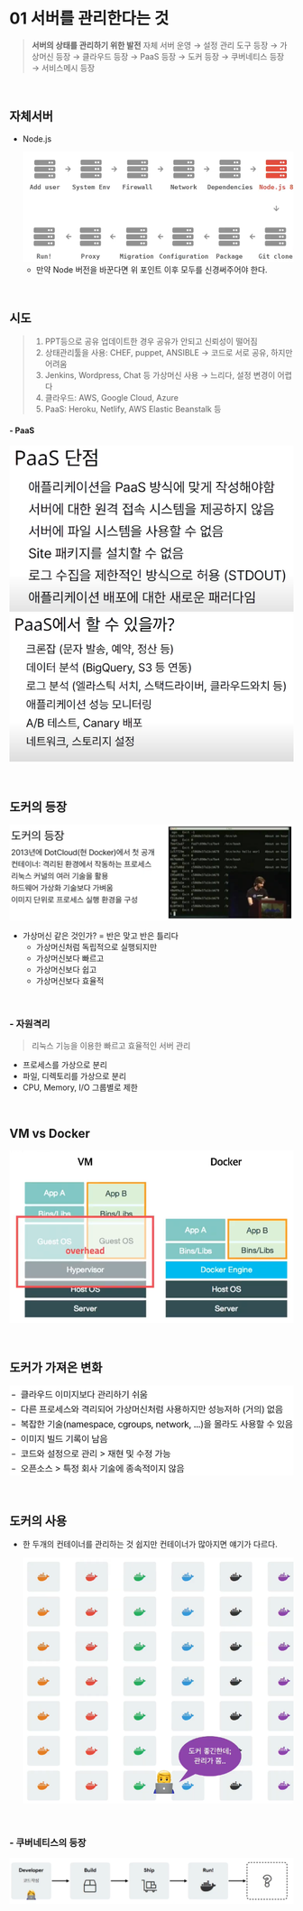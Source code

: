 # 01 서버를 관리한다는 것

> **서버의 상태를 관리하기 위한 발전**
> 자체 서버 운영 → 설정 관리 도구 등장 → 가상머신 등장 → 클라우드 등장 → PaaS 등장 → 도커 등장 → 쿠버네티스 등장 → 서비스메시 등장

​                    

## 자체서버

* Node.js

  <img src="docker_01_server.assets/image-20220708132255627.png" alt="image-20220708132255627" style="zoom:80%;" />

  * 만약 Node 버전을 바꾼다면 위 포인트 이후 모두를 신경써주어야 한다.

​                  

## 시도

> 1. PPT등으로 공유 업데이트한 경우 공유가 안되고 신뢰성이 떨어짐
> 2. 상태관리툴을 사용: CHEF, puppet, ANSIBLE → 코드로 서로 공유, 하지만 어려움
> 3. Jenkins, Wordpress, Chat 등 가상머신 사용 → 느리다, 설정 변경이 어렵다
> 4. 클라우드: AWS, Google Cloud, Azure
> 5. PaaS: Heroku, Netlify, AWS Elastic Beanstalk 등

#### - PaaS

<img src="docker_01_server.assets/image-20220708133120542.png" alt="image-20220708133120542" style="zoom:80%;" />

<img src="docker_01_server.assets/image-20220708133131885.png" alt="image-20220708133131885" style="zoom: 67%;" />

​                       

## 도커의 등장

<img src="docker_01_server.assets/image-20220708134409401.png" alt="image-20220708134409401" style="zoom:80%;" />

* 가상머신 같은 것인가? = 반은 맞고 반은 틀리다
  * 가상머신처럼 독립적으로 실행되지만
  * 가상머신보다 빠르고
  * 가상머신보다 쉽고
  * 가상머신보다 효율적

​                

### - 자원격리

> 리눅스 기능을 이용한 빠르고 효율적인 서버 관리

* 프로세스를 가상으로 분리
* 파일, 디렉토리를 가상으로 분리
* CPU, Memory, I/O 그룹별로 제한

​              

## VM vs Docker

![image-20220708134453901](docker_01_server.assets/image-20220708134453901.png)

​                     

## 도커가 가져온 변화

<img src="docker_01_server.assets/image-20220708134539793.png" alt="image-20220708134539793" style="zoom:80%;" />

​                   

## 도커의 사용

* 한 두개의 컨테이너를 관리하는 것 쉽지만 컨테이너가 많아지면 얘기가 다르다.

  <img src="docker_01_server.assets/image-20220708134800542.png" alt="image-20220708134800542" style="zoom:67%;" />

​                    

### - 쿠버네티스의 등장

![image-20220708134850797](docker_01_server.assets/image-20220708134850797.png)